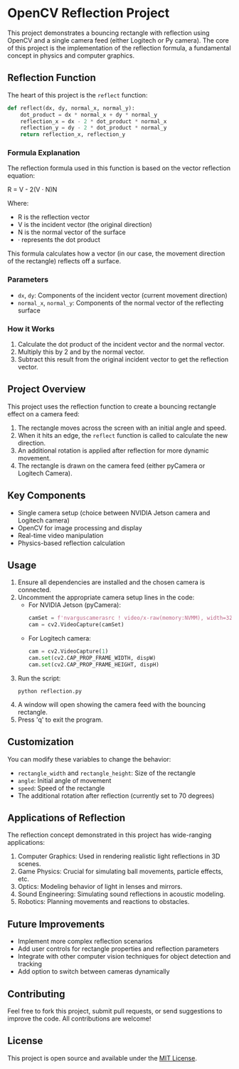 # OpenCV Reflection Project

This project demonstrates a bouncing rectangle with reflection using OpenCV and a single camera feed (either Logitech or Py camera). The core of this project is the implementation of the reflection formula, a fundamental concept in physics and computer graphics.

## Reflection Function

The heart of this project is the `reflect` function:

```python
def reflect(dx, dy, normal_x, normal_y):
    dot_product = dx * normal_x + dy * normal_y
    reflection_x = dx - 2 * dot_product * normal_x
    reflection_y = dy - 2 * dot_product * normal_y
    return reflection_x, reflection_y
```

### Formula Explanation

The reflection formula used in this function is based on the vector reflection equation:

R = V - 2(V · N)N

Where:
- R is the reflection vector
- V is the incident vector (the original direction)
- N is the normal vector of the surface
- · represents the dot product

This formula calculates how a vector (in our case, the movement direction of the rectangle) reflects off a surface.

### Parameters

- `dx`, `dy`: Components of the incident vector (current movement direction)
- `normal_x`, `normal_y`: Components of the normal vector of the reflecting surface

### How it Works

1. Calculate the dot product of the incident vector and the normal vector.
2. Multiply this by 2 and by the normal vector.
3. Subtract this result from the original incident vector to get the reflection vector.

## Project Overview

This project uses the reflection function to create a bouncing rectangle effect on a camera feed:

1. The rectangle moves across the screen with an initial angle and speed.
2. When it hits an edge, the `reflect` function is called to calculate the new direction.
3. An additional rotation is applied after reflection for more dynamic movement.
4. The rectangle is drawn on the camera feed (either pyCamera or Logitech Camera).

## Key Components

- Single camera setup (choice between NVIDIA Jetson camera and Logitech camera)
- OpenCV for image processing and display
- Real-time video manipulation
- Physics-based reflection calculation

## Usage

1. Ensure all dependencies are installed and the chosen camera is connected.
2. Uncomment the appropriate camera setup lines in the code:
   - For NVIDIA Jetson (pyCamera):
     ```python
     camSet = f'nvarguscamerasrc ! video/x-raw(memory:NVMM), width=3264, height=2464, format=NV12, framerate=21/1 ! nvvidconv flip-method={flip} ! video/x-raw, width={dispW}, height={dispH}, format=BGRx ! videoconvert ! video/x-raw, format=BGR ! appsink'
     cam = cv2.VideoCapture(camSet)
     ```
   - For Logitech camera:
     ```python
     cam = cv2.VideoCapture(1)
     cam.set(cv2.CAP_PROP_FRAME_WIDTH, dispW)
     cam.set(cv2.CAP_PROP_FRAME_HEIGHT, dispH)
     ```
3. Run the script:
   ```
   python reflection.py
   ```
4. A window will open showing the camera feed with the bouncing rectangle.
5. Press 'q' to exit the program.

## Customization

You can modify these variables to change the behavior:
- `rectangle_width` and `rectangle_height`: Size of the rectangle
- `angle`: Initial angle of movement
- `speed`: Speed of the rectangle
- The additional rotation after reflection (currently set to 70 degrees)

## Applications of Reflection

The reflection concept demonstrated in this project has wide-ranging applications:

1. Computer Graphics: Used in rendering realistic light reflections in 3D scenes.
2. Game Physics: Crucial for simulating ball movements, particle effects, etc.
3. Optics: Modeling behavior of light in lenses and mirrors.
4. Sound Engineering: Simulating sound reflections in acoustic modeling.
5. Robotics: Planning movements and reactions to obstacles.

## Future Improvements

- Implement more complex reflection scenarios 
- Add user controls for rectangle properties and reflection parameters
- Integrate with other computer vision techniques for object detection and tracking
- Add option to switch between cameras dynamically

## Contributing

Feel free to fork this project, submit pull requests, or send suggestions to improve the code. All contributions are welcome!

## License

This project is open source and available under the [MIT License](../LICENSE).
